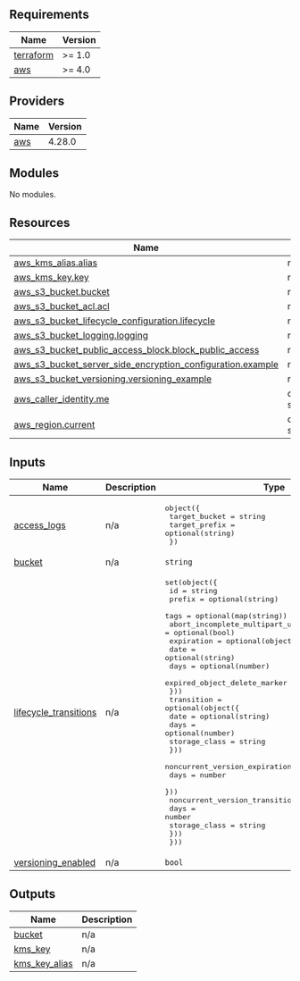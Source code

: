 ## Requirements

| Name | Version |
|------|---------|
| <a name="requirement_terraform"></a> [terraform](#requirement\_terraform) | >= 1.0 |
| <a name="requirement_aws"></a> [aws](#requirement\_aws) | >= 4.0 |

## Providers

| Name | Version |
|------|---------|
| <a name="provider_aws"></a> [aws](#provider\_aws) | 4.28.0 |

## Modules

No modules.

## Resources

| Name | Type |
|------|------|
| [aws_kms_alias.alias](https://registry.terraform.io/providers/hashicorp/aws/latest/docs/resources/kms_alias) | resource |
| [aws_kms_key.key](https://registry.terraform.io/providers/hashicorp/aws/latest/docs/resources/kms_key) | resource |
| [aws_s3_bucket.bucket](https://registry.terraform.io/providers/hashicorp/aws/latest/docs/resources/s3_bucket) | resource |
| [aws_s3_bucket_acl.acl](https://registry.terraform.io/providers/hashicorp/aws/latest/docs/resources/s3_bucket_acl) | resource |
| [aws_s3_bucket_lifecycle_configuration.lifecycle](https://registry.terraform.io/providers/hashicorp/aws/latest/docs/resources/s3_bucket_lifecycle_configuration) | resource |
| [aws_s3_bucket_logging.logging](https://registry.terraform.io/providers/hashicorp/aws/latest/docs/resources/s3_bucket_logging) | resource |
| [aws_s3_bucket_public_access_block.block_public_access](https://registry.terraform.io/providers/hashicorp/aws/latest/docs/resources/s3_bucket_public_access_block) | resource |
| [aws_s3_bucket_server_side_encryption_configuration.example](https://registry.terraform.io/providers/hashicorp/aws/latest/docs/resources/s3_bucket_server_side_encryption_configuration) | resource |
| [aws_s3_bucket_versioning.versioning_example](https://registry.terraform.io/providers/hashicorp/aws/latest/docs/resources/s3_bucket_versioning) | resource |
| [aws_caller_identity.me](https://registry.terraform.io/providers/hashicorp/aws/latest/docs/data-sources/caller_identity) | data source |
| [aws_region.current](https://registry.terraform.io/providers/hashicorp/aws/latest/docs/data-sources/region) | data source |

## Inputs

| Name | Description | Type | Default | Required |
|------|-------------|------|---------|:--------:|
| <a name="input_access_logs"></a> [access\_logs](#input\_access\_logs) | n/a | <pre>object({<br>    target_bucket = string<br>    target_prefix = optional(string)<br>  })</pre> | `null` | no |
| <a name="input_bucket"></a> [bucket](#input\_bucket) | n/a | `string` | n/a | yes |
| <a name="input_lifecycle_transitions"></a> [lifecycle\_transitions](#input\_lifecycle\_transitions) | n/a | <pre>set(object({<br>    id                                     = string<br>    prefix                                 = optional(string)<br>    tags                                   = optional(map(string))<br>    abort_incomplete_multipart_upload_days = optional(bool)<br>    expiration = optional(object({<br>      date                         = optional(string)<br>      days                         = optional(number)<br>      expired_object_delete_marker = optional(string)<br>    }))<br>    transition = optional(object({<br>      date          = optional(string)<br>      days          = optional(number)<br>      storage_class = string<br>    }))<br>    noncurrent_version_expiration = optional(object({<br>      days = number<br>    }))<br>    noncurrent_version_transition = optional(object({<br>      days          = number<br>      storage_class = string<br>    }))<br>  }))</pre> | n/a | yes |
| <a name="input_versioning_enabled"></a> [versioning\_enabled](#input\_versioning\_enabled) | n/a | `bool` | n/a | yes |

## Outputs

| Name | Description |
|------|-------------|
| <a name="output_bucket"></a> [bucket](#output\_bucket) | n/a |
| <a name="output_kms_key"></a> [kms\_key](#output\_kms\_key) | n/a |
| <a name="output_kms_key_alias"></a> [kms\_key\_alias](#output\_kms\_key\_alias) | n/a |
